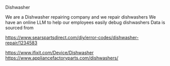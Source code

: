 Dishwasher

We are a Dishwasher repairing company and we repair dishwashers
We have an online LLM to help our employees easily debug dishwashers
Data is sourced from

https://www.searspartsdirect.com/diy/error-codes/dishwasher-repair/1234583

https://www.ifixit.com/Device/Dishwasher
https://www.appliancefactoryparts.com/dishwashers/

